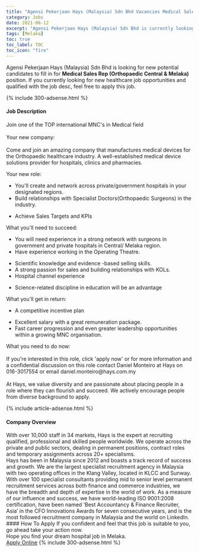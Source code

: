 ```yaml
---
title: "Agensi Pekerjaan Hays (Malaysia) Sdn Bhd Vacancies Medical Sales Rep (Orthopaedic Central & Melaka)" 
category: Jobs 
date: 2021-06-12 
excerpt: "Agensi Pekerjaan Hays (Malaysia) Sdn Bhd is currently looking for suitable person to fill in the Medical Sales Rep (Orthopaedic Central & Melaka) which positioned at Melaka" 
tags: [Melaka] 
toc: true 
toc_label: TOC 
toc_icon: "fire" 
--- 
```


<p>Agensi Pekerjaan Hays (Malaysia) Sdn Bhd is looking for new potential candidates to fill in for <b>Medical Sales Rep (Orthopaedic Central & Melaka)</b> position. If you currently looking for new healthcare job opportunities and qualified with the job desc, feel free to apply this job.
</p>{% include 300-adsense.html %} 
<div><div><h4>Job Description</h4></div><div><div><span><div><p>Join one of the TOP international MNC's in Medical field<br><br>Your new company:<br><br>Come and join an amazing company that manufactures medical devices for the Orthopaedic healthcare industry. A well-established medical device solutions provider for hospitals, clinics and pharmacies.</p><p>Your new role:<br></p><ul><li>You'll create and network across private/government hospitals in your designated regions.</li><li>Build relationships with Specialist Doctors(Orthopaedic Surgeons) in the industry.</li></ul><ul><li>Achieve Sales Targets and KPIs</li></ul><p>What you'll need to succeed:</p><ul><li>You will need experience in a strong network with surgeons in government and private hospitals in Central/ Melaka region.</li><li>Have experience working in the Operating Theatre.</li></ul><ul><li>Scientific knowledge and evidence -based selling skills.</li><li>A strong passion for sales and building relationships with KOLs.</li><li>Hospital channel experience</li></ul><ul><li>Science-related discipline in education will be an advantage</li></ul><p>What you'll get in return:</p><ul><li>A competitive incentive plan</li></ul><ul><li>Excellent salary with a great remuneration package.</li><li>Fast career progression and even greater leadership opportunities within a growing MNC organisation.</li></ul><p>What you need to do now:<br><br>If you're interested in this role, click 'apply now' or for more information and a confidential discussion on this role contact Daniel Monteiro at Hays on 016-3017554 or email daniel.monteiro@hays.com.my<br><br>At Hays, we value diversity and are passionate about placing people in a role where they can flourish and succeed. We actively encourage people from diverse background to apply.</p></div></span></div></div></div> 
{% include article-adsense.html %} 
<div><div><h4>Company Overview</h4></div><div><div><span><div><div>
<div>
		With over 10,000 staff in 34 markets, Hays is the expert at recruiting qualified, professional and skilled people worldwide. We operate across the private and public sectors, dealing in permanent positions, contract roles and temporary assignments across 20+ specialisms.</div>
<div>
		Hays has been in Malaysia since 2012 and boasts a track record of success and growth. We are the largest specialist recruitment agency in Malaysia with two operating offices in the Klang Valley, located in KLCC and Sunway. With over 100 specialist consultants providing mid to senior level permanent recruitment services across both finance and commerce industries, we have the breadth and depth of expertise in the world of work. As a measure of our influence and success, we have world-leading ISO 9001:2008 certification, have been named &#8216;Best Accountancy &amp; Finance Recruiter, Asia&#8217; in the CFO Innovations Awards for seven consecutive years, and is the most followed recruitment company in Malaysia and the world on LinkedIn.</div>
</div></div></span></div></div></div> 
#### How To Apply 
If you confident and feel that this job is suitable to you, go ahead take your action now. <br/> 
Hope you find your dream hospital job in Melaka. <br/> 
<a href="https://www.jobstreet.com.my/en/job/medical-sales-rep-orthopaedic-central-melaka-4589176?jobId=jobstreet-my-job-4589176" class="btn btn--warning" target="_blank" rel="nofollow noopenner">Apply Online</a> 
{% include 300-adsense.html %} 